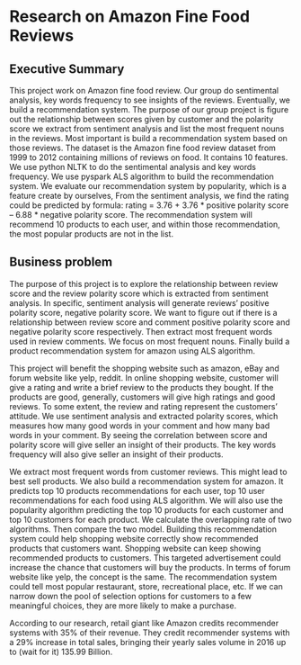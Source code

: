 # Research on Amazon Fine Food Reviews

## Executive Summary

This project work on Amazon fine food review. Our group do sentimental analysis, key words frequency to see insights of the reviews. Eventually, we build a recommendation system. The purpose of our group project is figure out the relationship between scores given by customer and the polarity score we extract from sentiment analysis and list the most frequent nouns in the reviews. Most important is build a recommendation system based on those reviews. The dataset is the Amazon fine food review dataset from 1999 to 2012 containing millions of reviews on food. It contains 10 features. We use python NLTK to do the sentimental analysis and key words frequency. We use pyspark ALS algorithm to build the recommendation system. We evaluate our recommendation system by popularity, which is a feature create by ourselves, From the sentiment analysis, we find the rating could be predicted by formula: rating = 3.76 + 3.76 * positive polarity score – 6.88 * negative polarity score. The recommendation system will recommend 10 products to each user, and within those recommendation, the most popular products are not in the list.

## Business problem

The purpose of this project is to explore the relationship between review score and the review polarity score which is extracted from sentiment analysis. In specific, sentiment analysis will generate reviews’ positive polarity score, negative polarity score. We want to figure out if there is a relationship between review score and comment positive polarity score and negative polarity score respectively. Then extract most frequent words used in review comments. We focus on most frequent nouns. Finally build a product recommendation system for amazon using ALS algorithm. 

This project will benefit the shopping website such as amazon, eBay and forum website like yelp, reddit. In online shopping website, customer will give a rating and write a brief review to the products they bought. If the products are good, generally, customers will give high ratings and good reviews. To some extent, the review and rating represent the customers’ attitude. We use sentiment analysis and extracted polarity scores, which measures how many good words in your comment and how many bad words in your comment. By seeing the correlation between score and polarity score will give seller an insight of their products. The key words frequency will also give seller an insight of their products. 

We extract most frequent words from customer reviews. This might lead to best sell products. We also build a recommendation system for amazon. It predicts top 10 products recommendations for each user, top 10 user recommendations for each food using ALS algorithm. We will also use the popularity algorithm predicting the top 10 products for each customer and top 10 customers for each product. We calculate the overlapping rate of two algorithms. Then compare the two model. Building this recommendation system could help shopping website correctly show recommended products that customers want. Shopping website can keep showing recommended products to customers. This targeted advertisement could increase the chance that customers will buy the products. In terms of forum website like yelp, the concept is the same. The recommendation system could tell most popular restaurant, store, recreational place, etc. If we can narrow down the pool of selection options for customers to a few meaningful choices, they are more likely to make a purchase.

According to our research, retail giant like Amazon credits recommender systems with 35% of their revenue. They credit recommender systems with a 29% increase in total sales, bringing their yearly sales volume in 2016 up to (wait for it) 135.99 Billion.



